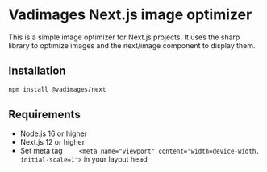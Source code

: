 # Vadimages Next.js image optimizer
This is a simple image optimizer for Next.js projects. It uses the sharp library to optimize images and the next/image component to display them.

## Installation
```bash
npm install @vadimages/next
```

## Requirements
- Node.js 16 or higher
- Next.js 12 or higher
- Set meta tag `    <meta name="viewport" content="width=device-width, initial-scale=1">` in your layout head 